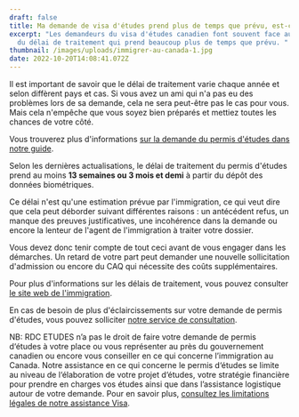 ```yaml
---
draft: false
title: Ma demande de visa d'études prend plus de temps que prévu, est-ce normal?
excerpt: "Les demandeurs du visa d'études canadien font souvent face au problème
  du délai de traitement qui prend beaucoup plus de temps que prévu. "
thumbnail: /images/uploads/immigrer-au-canada-1.jpg
date: 2022-10-20T14:08:41.072Z
---
```

Il est important de savoir que le délai de traitement varie chaque année et selon diffèrent pays et cas. Si vous avez un ami qui n'a pas eu des problèmes lors de sa demande, cela ne sera peut-être pas le cas pour vous. Mais cela n'empêche que vous soyez bien préparés et mettiez toutes les chances de votre côté. 

Vous trouverez plus d'informations [sur la demande du permis d'études dans notre guide](https://www.rdcetudes.com/guides/canada/visa).

Selon les dernières actualisations, le délai de traitement du permis d'études prend au moins **13 semaines ou 3 mois et demi** à partir du dépôt des données biométriques.

Ce délai n'est qu'une estimation prévue par l'immigration, ce qui veut dire que cela peut déborder suivant différentes raisons  : un antécédent refus, un manque des preuves justificatives, une incohérence dans la demande ou encore la lenteur de l'agent de l'immigration à traiter votre dossier.

Vous devez donc tenir compte de tout ceci avant de vous engager dans les démarches. Un retard de votre part peut demander une nouvelle sollicitation d'admission ou encore du CAQ qui nécessite des coûts supplémentaires.

Pour plus d'informations sur les délais de traitement, vous pouvez consulter [le site web de l'immigration](https://www.canada.ca/fr/immigration-refugies-citoyennete/services/demande/verifier-delais-traitement.html). 

En cas de besoin de plus d'éclaircissements sur votre demande de permis d'études, vous pouvez solliciter [notre service de consultation](https://www.rdcetudes.com/assistance-process). 

NB: RDC ETUDES n’a pas le droit de faire votre demande de permis d‘études à votre place ou vous représenter au près du gouvernement canadien ou encore vous conseiller en ce qui concerne l’immigration au Canada. Notre assistance en ce qui concerne le permis d‘études se limite au niveau de l‘élaboration de votre projet d‘études, votre stratégie financière pour prendre en charges vos études ainsi que dans l’assistance logistique autour de votre demande. Pour en savoir plus, [consultez les limitations légales de notre assistance Visa](https://www.rdcetudes.com/assistance-visa).